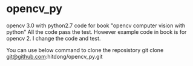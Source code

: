 # opencv_py
opencv 3.0 with python2.7 code for book "opencv computer vision with python"
All the code pass the test. However example code in book is for opencv 2. I change the code and test.

You can use below command to clone the reposistory
git clone git@github.com:hitdong/opencv_py.git
